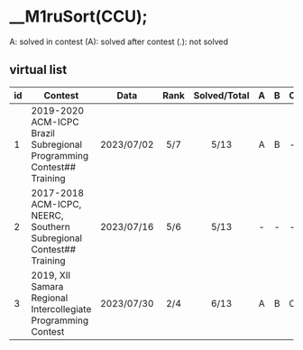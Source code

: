 # __M1ruSort(CCU);

A: solved in contest
(A): solved after contest
(.): not solved

## virtual list

|id | Contest | Data | Rank | Solved/Total |A|B|C|D|E|F|G|H|I|J|K|L|M|N|O|
|-|-|-|:-:|:-:|:-:|:-:|:-:|:-:|:-:|:-:|:-:|:-:|:-:|:-:|:-:|:-:|:-:|:-:|:-:|
|1|  2019-2020 ACM-ICPC Brazil Subregional Programming Contest## Training                                        | 2023/07/02 | 5/7 | 5/13   |A|B|-|-|-|-|-|H|-|-|-|L|M|-|-|
|2|  2017-2018 ACM-ICPC, NEERC, Southern Subregional Contest## Training                                        | 2023/07/16 | 5/6 | 5/13   |-|-|-|-|(E)|F|-|H|I|-|K|-|M|-|-|
|3| 2019, XII Samara Regional Intercollegiate Programming Contest|2023/07/30| 2/4|6/13|A|B|C|-|(E)|-|-|-|I|J|-|L|-|